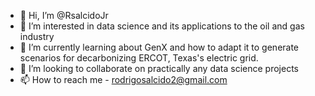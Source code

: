 - 👋 Hi, I’m @RsalcidoJr
- 👀 I’m interested in data science and its applications to the oil and gas industry
- 🌱 I’m currently learning about GenX and how to adapt it to generate scenarios for decarbonizing ERCOT, Texas's electric grid. 
- 💞️ I’m looking to collaborate on practically any data science projects 
- 📫 How to reach me - rodrigosalcido2@gmail.com

<!---
RsalcidoJr/RsalcidoJr is a ✨ special ✨ repository because its `README.md` (this file) appears on your GitHub profile.
You can click the Preview link to take a look at your changes.
--->
